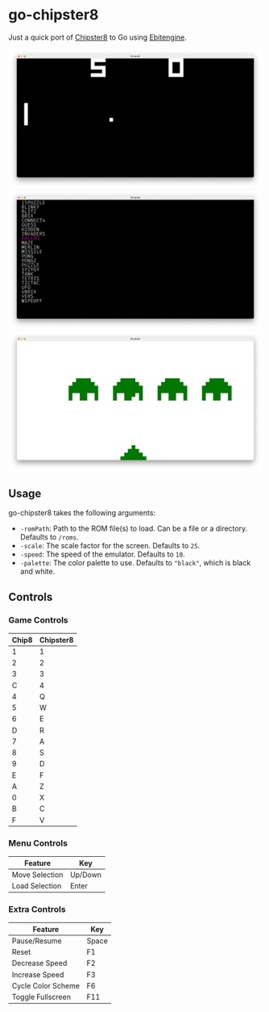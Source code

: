 # go-chipster8

Just a quick port of [Chipster8](https://github.com/patricktcoakley/Chipster8) to Go
using [Ebitengine](https://ebitengine.org/).

![Pong](screenshots/screenshot1.png)
![Menu](screenshots/screenshot2.png)
![Invaders](screenshots/screenshot3.png)

## Usage

go-chipster8 takes the following arguments:

- `-romPath`: Path to the ROM file(s) to load. Can be a file or a directory. Defaults to `/roms`.
- `-scale`: The scale factor for the screen. Defaults to `25`.
- `-speed`: The speed of the emulator. Defaults to `10`.
- `-palette`: The color palette to use. Defaults to `"black"`, which is black and white.

## Controls

### Game Controls

| Chip8 | Chipster8 |
|-------|-----------|
| 1     | 1         |
| 2     | 2         |
| 3     | 3         |
| C     | 4         |
| 4     | Q         |
| 5     | W         |
| 6     | E         |
| D     | R         |
| 7     | A         |
| 8     | S         |
| 9     | D         |
| E     | F         |
| A     | Z         |
| 0     | X         |
| B     | C         |
| F     | V         |

### Menu Controls

| Feature        | Key     |
|----------------|---------|
| Move Selection | Up/Down |
| Load Selection | Enter   |

### Extra Controls

| Feature            | Key   |
|--------------------|-------|
| Pause/Resume       | Space |
| Reset              | F1    |
| Decrease Speed     | F2    |
| Increase Speed     | F3    |
| Cycle Color Scheme | F6    |
| Toggle Fullscreen  | F11   |
